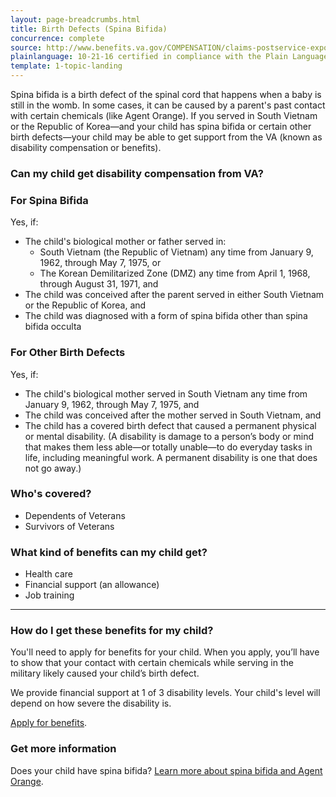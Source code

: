 ```yaml
---
layout: page-breadcrumbs.html
title: Birth Defects (Spina Bifida)
concurrence: complete
source: http://www.benefits.va.gov/COMPENSATION/claims-postservice-exposures-asbestos.asp
plainlanguage: 10-21-16 certified in compliance with the Plain Language Act
template: 1-topic-landing
---
```


Spina bifida is a birth defect of the spinal cord that happens when a baby is still in the womb. In some cases, it can be caused by a parent's past contact with certain chemicals (like Agent Orange). If you served in South Vietnam or the Republic of Korea—and your child has spina bifida or certain other birth defects—your child may be able to get support from the VA (known as disability compensation or benefits).

<div class="call-out" markdown="1">

### Can my child get disability compensation from VA?

### For Spina Bifida

Yes, if:
  - The child's biological mother or father served in:
    - South Vietnam (the Republic of Vietnam) any time from January 9, 1962, through May 7, 1975, or
    - The Korean Demilitarized Zone (DMZ) any time from April 1, 1968, through August 31, 1971, and
  - The child was conceived after the parent served in either South Vietnam or the Republic of Korea, and
  - The child was diagnosed with a form of spina bifida other than spina bifida occulta

### For Other Birth Defects

Yes, if:
  - The child's biological mother served in South Vietnam any time from January 9, 1962, through May 7, 1975, and
  - The child was conceived after the mother served in South Vietnam, and
  - The child has a covered birth defect that caused a permanent physical or mental disability. (A disability is damage to a person’s body or mind that makes them less able—or totally unable—to do everyday tasks in life, including meaningful work. A permanent disability is one that does not go away.)

### Who's covered?

- Dependents of Veterans
- Survivors of Veterans

</div>

### What kind of benefits can my child get?

-	Health care
-	Financial support (an allowance)
-	Job training

--------

### How do I get these benefits for my child?

You'll need to apply for benefits for your child. When you apply, you’ll have to show that your contact with certain chemicals while serving in the military likely caused your child’s birth defect. 

We provide financial support at 1 of 3 disability levels. Your child's level will depend on how severe the disability is. 

[Apply for benefits](https://www.vets.gov/disability-benefits/apply-for-benefits/).

### Get more information

Does your child have spina bifida? [Learn more about spina bifida and Agent Orange](http://www.publichealth.va.gov/exposures/agentorange/birth-defects/spina-bifida.asp).
